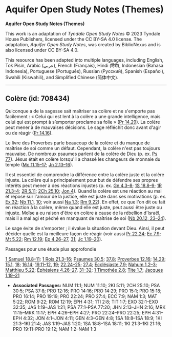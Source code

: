 # Aquifer Open Study Notes (Themes)

**Aquifer Open Study Notes (Themes)**

This work is an adaptation of *Tyndale Open Study Notes* © 2023 Tyndale House Publishers, licensed under the CC BY\-SA 4\.0 license. The adaptation, *Aquifer Open Study Notes*, was created by BiblioNexus and is also licensed under CC BY\-SA 4\.0\.

This resource has been adapted into multiple languages, including English, Tok Pisin, Arabic (عربي), French (Français), Hindi (हिंदी), Indonesian (Bahasa Indonesia), Portuguese (Português), Russian (Русский), Spanish (Español), Swahili (Kiswahili), and Simplified Chinese (简体中文).



--------------------------------

## Colère (id: 708434)

Quiconque a de la sagesse sait maîtriser sa colère et ne s'emporte pas facilement : « Celui qui est lent à la colère a une grande intelligence, mais celui qui est prompt à s’emporter proclame sa folie » ([Pr 14\.29](https://ref.ly/Prov14:29)). La colère peut mener à de mauvaises décisions. Le sage réfléchit donc avant d'agir ou de réagir ([Pr 14\.16](https://ref.ly/Prov14:16)).

Le livre des Proverbes parle beaucoup de la colère et du manque de maîtrise de soi comme un défaut. Cependant, la colère n'est pas toujours mauvaise. De nombreux psaumes parlent de la colère de Dieu (p. ex. [Ps 77](https://ref.ly/Ps77:1-Ps77:20)). Jésus était en colère lorsqu'il a chassé les changeurs de monnaie du temple ([Mc 11\.15–17](https://ref.ly/Mark11:15-Mark11:17); [Jn 2\.13–16](https://ref.ly/John2:13-John2:16)).

Il est essentiel de comprendre la différence entre la colère juste et la colère injuste. La colère qui a principalement pour but de défendre ses propres intérêts peut mener à des réactions injustes (p. ex. [Gn 4\.3–8](https://ref.ly/Gen4:3-Gen4:8); [1S 18\.8–9](https://ref.ly/1Sam18:8-1Sam18:9); [1R 21\.3–4](https://ref.ly/1Kgs21:3-1Kgs21:4); [2R 5\.11](https://ref.ly/2Kgs5:11); [2Ch 25\.10](https://ref.ly/2Chr25:10); [Jon 4](https://ref.ly/Jonah4:1-Jonah4:11)). Quand la colère est une réaction au mal et repose sur l'amour de la justice, elle est juste dans ses motivations (p. ex. [Ex 32](https://ref.ly/Exod32:1-Exod32:35); [Nb 11\.1](https://ref.ly/Num11:1), [10](https://ref.ly/Num11:10); voir aussi [Na 1\.3](https://ref.ly/Nah1:3); [Rm 9\.22](https://ref.ly/Rom9:22)). En effet, ce que l'on dit ou fait en réaction à la colère, même quand elle est juste, peut aussi être juste ou injuste. Moïse a eu raison d'être en colère à cause de la rébellion d'Israël, mais il a mal agi et péché en manquant de maîtrise de soi ([Nb 20\.12, 23–24](https://ref.ly/Num20:12,Num20:23-Num20:24)). 

Le sage évite de s'emporter ; il évalue la situation devant Dieu. Ainsi, il peut décider quelle est la meilleure façon de réagir (voir aussi [Pr 22\.24](https://ref.ly/Prov22:24); [Ec 7\.9](https://ref.ly/Eccl7:9); [Mt 5\.22](https://ref.ly/Matt5:22); [Rm 12\.19](https://ref.ly/Rom12:19); [Ep 4\.26–27](https://ref.ly/Eph4:26-Eph4:27), [31](https://ref.ly/Eph4:31); [Jc 1\.19–20](https://ref.ly/Jas1:19-Jas1:20)).

Passages pour une étude plus approfondie

[1 Samuel 18\.8–11](https://ref.ly/1Sam18:8-1Sam18:11); [1 Rois 21\.3–16](https://ref.ly/1Kgs21:3-1Kgs21:16); [Psaumes 30\.5](https://ref.ly/Ps30:5); [37\.8](https://ref.ly/Ps37:8); [Proverbes 12\.16](https://ref.ly/Prov12:16); [14\.29](https://ref.ly/Prov14:29); [15\.1](https://ref.ly/Prov15:1), [18](https://ref.ly/Prov15:18); [16\.14](https://ref.ly/Prov16:14); [19\.11–12](https://ref.ly/Prov19:11-Prov19:12), [19](https://ref.ly/Prov19:19); [22\.24–25](https://ref.ly/Prov22:24-Prov22:25); [27\.4](https://ref.ly/Prov27:4); [Ecclésiaste 7\.9](https://ref.ly/Eccl7:9); [Nahum 1\.2–3](https://ref.ly/Nah1:2-Nah1:3); [Matthieu 5\.22](https://ref.ly/Matt5:22); [Éphésiens 4\.26–27](https://ref.ly/Eph4:26-Eph4:27), [31–32](https://ref.ly/Eph4:31-Eph4:32); [1 Timothée 2\.8](https://ref.ly/1Tim2:8); [Tite 1\.7](https://ref.ly/Titus1:7); [Jacques 1\.19–21](https://ref.ly/Jas1:19-Jas1:21)

* **Associated Passages:** NUM 11:1; NUM 11:10; 2KI 5:11; 2CH 25:10; PSA 30:5; PSA 37:8; PRO 12:16; PRO 14:16; PRO 14:29; PRO 15:1; PRO 15:18; PRO 16:14; PRO 19:19; PRO 22:24; PRO 27:4; ECC 7:9; NAM 1:3; MAT 5:22; ROM 9:22; ROM 12:19; EPH 4:31; 1TI 2:8; TIT 1:7; EXO 32:1–EXO 32:35; JAS 1:19–JAS 1:21; PSA 77:1–PSA 77:20; JHN 2:13–JHN 2:16; MRK 11:15–MRK 11:17; EPH 4:26–EPH 4:27; PRO 22:24–PRO 22:25; EPH 4:31–EPH 4:32; JON 4:1–JON 4:11; GEN 4:3–GEN 4:8; 1SA 18:8–1SA 18:9; 1KI 21:3–1KI 21:4; JAS 1:19–JAS 1:20; 1SA 18:8–1SA 18:11; 1KI 21:3–1KI 21:16; PRO 19:11–PRO 19:12; NAM 1:2–NAM 1:3

